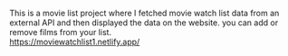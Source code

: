 This is a movie list project where I fetched movie watch list data from an external API and then displayed the data on the website. you can add or remove films from your list.  
   https://moviewatchlist1.netlify.app/     
  
